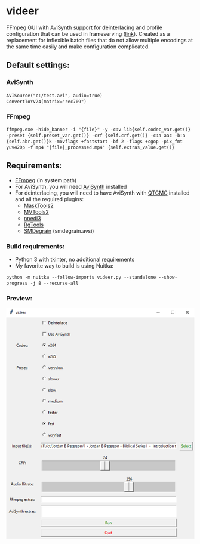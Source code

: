 # videer
FFmpeg GUI with AviSynth support for deinterlacing and profile configuration that can be used in frameserving ([link](https://github.com/satishsampath/frame-server)). Created as a replacement for inflexible batch files that do not allow multiple encodings at the same time easily and make configuration complicated.

## Default settings:

### AviSynth
```
AVISource("c:/test.avi", audio=true)
ConvertToYV24(matrix="rec709")
```

### FFmpeg
```
ffmpeg.exe -hide_banner -i "{file}" -y -c:v lib{self.codec_var.get()} -preset {self.preset_var.get()} -crf {self.crf.get()} -c:a aac -b:a {self.abr.get()}k -movflags +faststart -bf 2 -flags +cgop -pix_fmt yuv420p -f mp4 "{file}_processed.mp4" {self.extras_value.get()}
```

## Requirements:
- [FFmpeg](https://ffmpeg.org/) (in system path)
- For AviSynth, you will need [AviSynth](http://avisynth.nl/index.php/Main_Page) installed
- For deinterlacing, you will need to have AviSynth with [QTGMC](http://forum.doom9.org/attachment.php?attachmentid=16264&d=1521180781) installed and all the required plugins:
    - [MaskTools2](https://github.com/pinterf/masktools/releases/download/2.2.18/masktools2-v2.2.18.7z)
    - [MVTools2](https://github.com/pinterf/mvtools/releases/download/2.7.41/mvtools-2.7.41-with-depans.7z)
    - [nnedi3](https://github.com/jpsdr/NNEDI3/releases/download/0.9.4.53/NNEDI3_v0_9_4_53.7z)
    - [RgTools](https://github.com/pinterf/RgTools/releases/download/0.98/RgTools-0.98.7z)
    - [SMDegrain](https://pastebin.com/u1xsPLwK) (smdegrain.avsi)

### Build requirements:
- Python 3 with tkinter, no additional requirements
- My favorite way to build is using Nuitka:
```
python -m nuitka --follow-imports videer.py --standalone --show-progress -j 8 --recurse-all
```

### Preview:    
![thumb](thumb.png)
